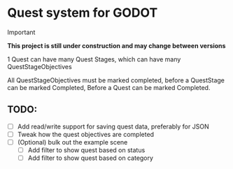 # Quest system for GODOT
> [!IMPORTANT]
> **This project is still under construction and may change between versions**

1 Quest can have many Quest Stages, which can have many QuestStageObjectives

All QuestStageObjectives must be marked completed, before a QuestStage can be marked Completed, Before a Quest can be marked Completed.


## TODO:
- [ ] Add read/write support for saving quest data, preferably for JSON
- [ ] Tweak how the quest objectives are completed
- [ ] \(Optional) bulk out the example scene
  - [ ] Add filter to show quest based on status
  - [ ] Add filter to show quest based on category
